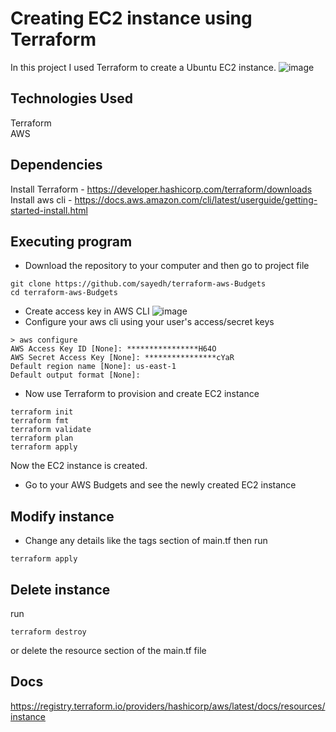# Creating EC2 instance using Terraform
In this project I used Terraform to create a Ubuntu EC2 instance.
![image](https://github.com/mobenh/terraform-aws-ec2instance/assets/96225596/eafccabb-14ac-47d9-9a46-ad463252704a)

## Technologies Used
Terraform <br> 
AWS

## Dependencies
Install Terraform - https://developer.hashicorp.com/terraform/downloads <br> 
Install aws cli - https://docs.aws.amazon.com/cli/latest/userguide/getting-started-install.html

## Executing program
* Download the repository to your computer and then go to project file
```
git clone https://github.com/sayedh/terraform-aws-Budgets
cd terraform-aws-Budgets
```
* Create access key in AWS CLI
![image](https://github.com/mobenh/terraform-aws-ec2instance/assets/96225596/404e9e9b-6c60-42fc-bab5-0d92727f7dfe)
* Configure your aws cli using your user's access/secret keys
```
> aws configure
AWS Access Key ID [None]: ****************H64O
AWS Secret Access Key [None]: ****************cYaR
Default region name [None]: us-east-1
Default output format [None]:
```

* Now use Terraform to provision and create EC2 instance
```
terraform init
terraform fmt
terraform validate
terraform plan
terraform apply
```
Now the EC2 instance is created.
* Go to your AWS Budgets and see the newly created EC2 instance

## Modify instance
* Change any details like the tags section of main.tf then run
```
terraform apply
```

## Delete instance
run
```
terraform destroy
```
or delete the resource section of the main.tf file

## Docs
https://registry.terraform.io/providers/hashicorp/aws/latest/docs/resources/instance
